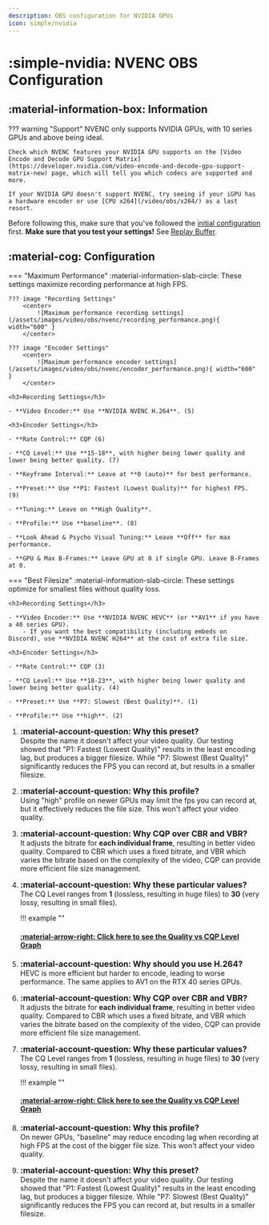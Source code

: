 ```yaml
---
description: OBS configuration for NVIDIA GPUs
icon: simple/nvidia
---
```


<div class="annotate" markdown>

# :simple-nvidia: NVENC OBS Configuration

## :material-information-box: Information

??? warning "Support"
    NVENC only supports NVIDIA GPUs, with 10 series GPUs and above being ideal.
    
    Check which NVENC features your NVIDIA GPU supports on the [Video Encode and Decode GPU Support Matrix](https://developer.nvidia.com/video-encode-and-decode-gpu-support-matrix-new) page, which will tell you which codecs are supported and more.
    
    If your NVIDIA GPU doesn't support NVENC, try seeing if your iGPU has a hardware encoder or use [CPU x264](/video/obs/x264/) as a last resort.

Before following this, make sure that you've followed the [initial configuration](/video/obs/) first. **Make sure that you test your settings!** See [Replay Buffer](/video/obs/#replay-buffer).

## :material-cog: Configuration

=== "Maximum Performance"
    :material-information-slab-circle: These settings maximize recording performance at high FPS.

    ??? image "Recording Settings"
        <center>
            ![Maximum performance recording settings](/assets/images/video/obs/nvenc/recording_performance.png){ width="600" }
        </center>

    ??? image "Encoder Settings"
        <center>
            ![Maximum performance encoder settings](/assets/images/video/obs/nvenc/encoder_performance.png){ width="600" }
        </center>

    <h3>Recording Settings</h3>

    - **Video Encoder:** Use **NVIDIA NVENC H.264**. (5)  

    <h3>Encoder Settings</h3>

    - **Rate Control:** CQP (6)

    - **CQ Level:** Use **15-18**, with higher being lower quality and lower being better quality. (7)

    - **Keyframe Interval:** Leave at **0 (auto)** for best performance.

    - **Preset:** Use **P1: Fastest (Lowest Quality)** for highest FPS. (9)

    - **Tuning:** Leave on **High Quality**.

    - **Profile:** Use **baseline**. (8)

    - **Look Ahead & Psycho Visual Tuning:** Leave **Off** for max performance. 

    - **GPU & Max B-Frames:** Leave GPU at 0 if single GPU. Leave B-Frames at 0.

=== "Best Filesize"
    :material-information-slab-circle: These settings optimize for smallest files without quality loss.
    
    <h3>Recording Settings</h3>

    - **Video Encoder:** Use **NVIDIA NVENC HEVC** (or **AV1** if you have a 40 series GPU).
        - If you want the best compatibility (including embeds on Discord), use **NVIDIA NVENC H264** at the cost of extra file size.

    <h3>Encoder Settings</h3>

    - **Rate Control:** CQP (3)

    - **CQ Level:** Use **18-23**, with higher being lower quality and lower being better quality. (4)

    - **Preset:** Use **P7: Slowest (Best Quality)**. (1)

    - **Profile:** Use **high**. (2)

</div>

<!-- some things are duplicated as seemingly you can't use an annoation twice -->

1. <font size="3">**:material-account-question: Why this preset?**</font>  
Despite the name it doesn't affect your video quality. Our testing showed that "P1: Fastest (Lowest Quality)" results in the least encoding lag, but produces a bigger filesize. While "P7: Slowest (Best Quality)" significantly reduces the FPS you can record at, but results in a smaller filesize.

2. <font size="3">**:material-account-question: Why this profile?**</font>  
Using "high" profile on newer GPUs may limit the fps you can record at, but it effectively reduces the file size. This won't affect your video quality.

3. <font size="3">**:material-account-question: Why CQP over CBR and VBR?**</font>  
It adjusts the bitrate for **each individual frame**, resulting in better video quality. Compared to CBR which uses a fixed bitrate, and VBR which varies the bitrate based on the complexity of the video, CQP can provide more efficient file size management.

4. <font size="3">**:material-account-question: Why these particular values?**</font>  
The CQ Level ranges from **1** (lossless, resulting in huge files) to **30** (very lossy, resulting in small files).  

    !!! example ""
        <h4>[:material-arrow-right: Click here to see the Quality vs CQP Level Graph](/assets/images/video/obs/nvenc/quality_vs_cqp.png)</h4>

5. <font size="3">**:material-account-question: Why should you use H.264?**</font>  
HEVC is more efficient but harder to encode, leading to worse performance. The same applies to AV1 on the RTX 40 series GPUs.

6. <font size="3">**:material-account-question: Why CQP over CBR and VBR?**</font>  
It adjusts the bitrate for **each individual frame**, resulting in better video quality. Compared to CBR which uses a fixed bitrate, and VBR which varies the bitrate based on the complexity of the video, CQP can provide more efficient file size management.

7. <font size="3">**:material-account-question: Why these particular values?**</font>  
The CQ Level ranges from **1** (lossless, resulting in huge files) to **30** (very lossy, resulting in small files).  

    !!! example ""
        <h4>[:material-arrow-right: Click here to see the Quality vs CQP Level Graph](/assets/images/video/obs/nvenc/quality_vs_cqp.png)</h4>

8. <font size="3">**:material-account-question: Why this profile?**</font>  
On newer GPUs, "baseline" may reduce encoding lag when recording at high FPS at the cost of the bigger file size. This won't affect your video quality.

9. <font size="3">**:material-account-question: Why this preset?**</font>  
Despite the name it doesn't affect your video quality. Our testing showed that "P1: Fastest (Lowest Quality)" results in the least encoding lag, but produces a bigger filesize. While "P7: Slowest (Best Quality)" significantly reduces the FPS you can record at, but results in a smaller filesize.
